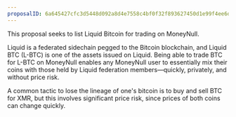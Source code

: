 ```yaml
---
proposalID: 6a645427cfc3d5448d092a8d4e7558c4bf0f32f893627450d1e99f4ee6d1fad7
---
```


This proposal seeks to list Liquid Bitcoin for trading on MoneyNull.

Liquid is a federated sidechain pegged to the Bitcoin blockchain, and Liquid BTC (L-BTC) is one of the assets issued on Liquid. Being able to trade BTC for L-BTC on MoneyNull enables any MoneyNull user to essentially mix their coins with those held by Liquid federation members—quickly, privately, and without price risk.

A common tactic to lose the lineage of one's bitcoin is to buy and sell BTC for XMR, but this involves significant price risk, since prices of both coins can change quickly.
